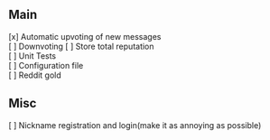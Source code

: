 ## Main
[x] Automatic upvoting of new messages  
[ ] Downvoting
[ ] Store total reputation  
[ ] Unit Tests  
[ ] Configuration file  
[ ] Reddit gold  

## Misc
[ ] Nickname registration and login(make it as annoying as possible)